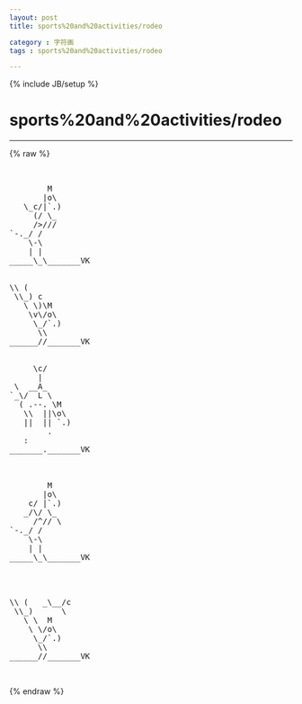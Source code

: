 ```yaml
---
layout: post
title: sports%20and%20activities/rodeo
category : 字符画
tags : sports%20and%20activities/rodeo
---
```

{% include JB/setup %}
# sports%20and%20activities/rodeo
---
{% raw %}
<pre>


        M
       |o\
   \_c/|`.)
     (/ \_
     /&gt;///
`-._/ /
    \-\
    | |
_____\_\_______VK


\\ (
 \\_) c
   \ \)\M
    \v\/o\
     \_/`.)
      \\
______//_______VK


     \c/
      |
 \  __A_
`_\/  L \
  ( .--. \M
   \\  ||\o\
   ||  || `.)
        .
   :
_______._______VK



        M
       |o\
    c/ |`.)
   _/\/ \_
     /^// \
`-._/ /
    \-\
    | |
_____\_\_______VK




\\ (   _\__/c
 \\_)      \
   \ \  M 
    \ \/o\
     \_/`.)
      \\
______//_______VK

 </pre>
{% endraw %}
